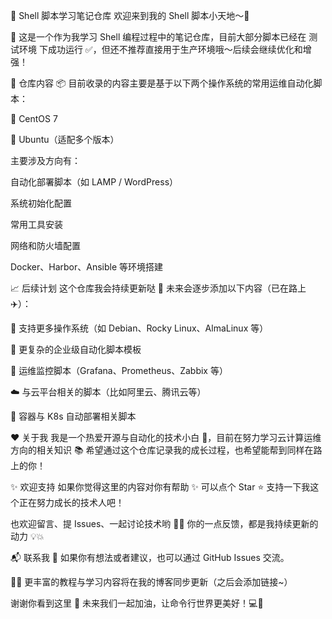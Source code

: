 🐚 Shell 脚本学习笔记仓库
欢迎来到我的 Shell 脚本小天地～🚀

🌱 这是一个作为我学习 Shell 编程过程中的笔记仓库，目前大部分脚本已经在 测试环境 下成功运行 ✅，但还不推荐直接用于生产环境哦～后续会继续优化和增强！

🧠 仓库内容
📦 目前收录的内容主要是基于以下两个操作系统的常用运维自动化脚本：

🐧 CentOS 7

🐧 Ubuntu（适配多个版本）

主要涉及方向有：

自动化部署脚本（如 LAMP / WordPress）

系统初始化配置

常用工具安装

网络和防火墙配置

Docker、Harbor、Ansible 等环境搭建

📈 后续计划
这个仓库我会持续更新哒 💪
未来会逐步添加以下内容（已在路上 ✈️）：

🚀 支持更多操作系统（如 Debian、Rocky Linux、AlmaLinux 等）

🔧 更复杂的企业级自动化脚本模板

📡 运维监控脚本（Grafana、Prometheus、Zabbix 等）

☁️ 与云平台相关的脚本（比如阿里云、腾讯云等）

🐳 容器与 K8s 自动部署相关脚本

❤️ 关于我
我是一个热爱开源与自动化的技术小白 🐣，目前在努力学习云计算运维方向的相关知识 📚
希望通过这个仓库记录我的成长过程，也希望能帮到同样在路上的你！

✨ 欢迎支持
如果你觉得这里的内容对你有帮助 ✨
可以点个 Star ⭐ 支持一下我这个正在努力成长的技术人吧！

也欢迎留言、提 Issues、一起讨论技术哟 🙋‍♂️
你的一点反馈，都是我持续更新的动力 💡💥

📬 联系我
💬 如果你有想法或者建议，也可以通过 GitHub Issues 交流。

🧑‍💻 更丰富的教程与学习内容将在我的博客同步更新（之后会添加链接~）

谢谢你看到这里 🫶
未来我们一起加油，让命令行世界更美好！💻🌈

